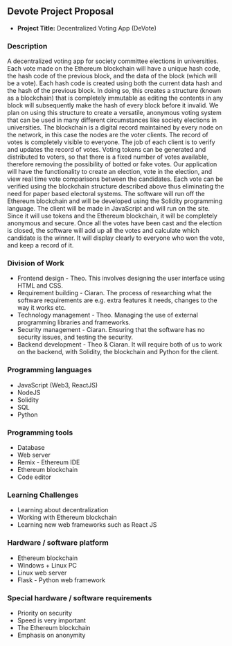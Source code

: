 ## Devote Project Proposal

*  **Project Title:** Decentralized Voting App (DeVote)

### Description

A decentralized voting app for society committee elections in universities. Each vote made on the Ethereum blockchain will have a unique hash code, the hash code of the previous block, and the data of the block (which will be a vote). Each hash code is created using both the current data hash and the hash of the previous block. In doing so, this creates a structure (known as a blockchain) that is completely immutable as editing the contents in any block will subsequently make the hash of every block before it invalid. We plan on using this structure to create a versatile, anonymous voting system that can be used in many different circumstances like society elections in universities.
The blockchain is a digital record maintained by every node on the network, in this case the nodes are the voter clients. The record of votes is completely visible to everyone. The job of each client is to verify and updates the record of votes. Voting tokens can be generated and distributed to voters, so that there is a fixed number of votes available, therefore removing the possibility of botted or fake votes. Our application will have the functionality to create an election, vote in the election, and view real time vote comparisons between the candidates. Each vote can be verified using the blockchain structure described above thus eliminating the need for paper based electoral systems. The software will run off the Ethereum blockchain and will be developed using the Solidity programming language. The client will be made in JavaScript and will run on the site. Since it will use tokens and the Ethereum blockchain, it will be completely anonymous and secure.
Once all the votes have been cast and the election is closed, the software will add up all the votes and calculate which candidate is the winner. It will display clearly to everyone who won the vote, and keep a record of it.
 
 
### Division of Work

*  Frontend design - Theo. This involves designing the user interface using HTML and CSS. 
*  Requirement building - Ciaran. The process of researching what the software requirements are e.g. extra features it needs, changes to the way it works etc.
*  Technology management - Theo. Managing the use of external programming libraries and frameworks.
*  Security management - Ciaran. Ensuring that the software has no security issues, and testing the security.
*  Backend development - Theo & Ciaran. It will require both of us to work on the backend, with Solidity, the blockchain and Python for the client.

### Programming languages
*  JavaScript (Web3, ReactJS)
*  NodeJS
*  Solidity
*  SQL
*  Python

### Programming tools
*  Database
*  Web server
*  Remix - Ethereum IDE
*  Ethereum blockchain
*  Code editor

### Learning Challenges
 *  Learning about decentralization
 *  Working with Ethereum blockchain
 *  Learning new web frameworks such as React JS

### Hardware / software platform
*  Ethereum blockchain
*  Windows + Linux PC
*  Linux web server
*  Flask - Python web framework

### Special hardware / software requirements
*  Priority on security
*  Speed is very important
*  The Ethereum blockchain
*  Emphasis on anonymity





